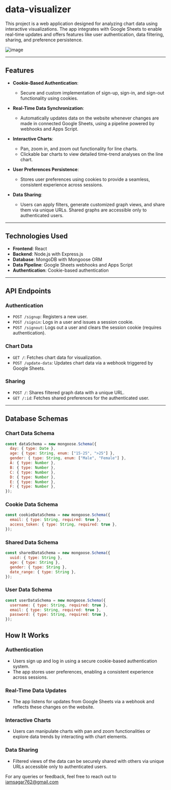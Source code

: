 # data-visualizer
This project is a web application designed for analyzing chart data using interactive visualizations. The app integrates with Google Sheets to enable real-time updates and offers features like user authentication, data filtering, sharing, and preference persistence.

![image](https://github.com/user-attachments/assets/ea7bdec3-f836-474a-8752-4c73a43af6fa)




---

## Features

- **Cookie-Based Authentication**:
  - Secure and custom implementation of sign-up, sign-in, and sign-out functionality using cookies.

- **Real-Time Data Synchronization**:
  - Automatically updates data on the website whenever changes are made in connected Google Sheets, using a pipeline powered by webhooks and Apps Script.

- **Interactive Charts**:
  - Pan, zoom in, and zoom out functionality for line charts.
  - Clickable bar charts to view detailed time-trend analyses on the line chart.

- **User Preferences Persistence**:
  - Stores user preferences using cookies to provide a seamless, consistent experience across sessions.

- **Data Sharing**:
  - Users can apply filters, generate customized graph views, and share them via unique URLs. Shared graphs are accessible only to authenticated users.

---

## Technologies Used

- **Frontend**: React
- **Backend**: Node.js with Express.js
- **Database**: MongoDB with Mongoose ORM
- **Data Pipeline**: Google Sheets webhooks and Apps Script
- **Authentication**: Cookie-based authentication

---

## API Endpoints

### Authentication
- `POST /signup`: Registers a new user.
- `POST /signin`: Logs in a user and issues a session cookie.
- `POST /signout`: Logs out a user and clears the session cookie (requires authentication).

### Chart Data
- `GET /`: Fetches chart data for visualization.
- `POST /update-data`: Updates chart data via a webhook triggered by Google Sheets.

### Sharing
- `POST /`: Shares filtered graph data with a unique URL.
- `GET /:id`: Fetches shared preferences for the authenticated user.

---

## Database Schemas

### Chart Data Schema
```javascript
const dataSchema = new mongoose.Schema({
  day: { type: Date },
  age: { type: String, enum: ["15-25", ">25"] },
  gender: { type: String, enum: ["Male", "Female"] },
  A: { type: Number },
  B: { type: Number },
  C: { type: Number },
  D: { type: Number },
  E: { type: Number },
  F: { type: Number },
});

```


### Cookie Data Schema
```javascript
const cookieDataSchema = new mongoose.Schema({
  email: { type: String, required: true },
  access_token: { type: String, required: true },
});
```

### Shared Data Schema
```javascript
const sharedDataSchema = new mongoose.Schema({
  uuid: { type: String },
  age: { type: String },
  gender: { type: String },
  date_range: { type: String },
});
```

### User Data Schema
```javascript
const userDataSchema = new mongoose.Schema({
  username: { type: String, required: true },
  email: { type: String, required: true },
  password: { type: String, required: true },
});
```

## How It Works

### Authentication
- Users sign up and log in using a secure cookie-based authentication system.
- The app stores user preferences, enabling a consistent experience across sessions.

### Real-Time Data Updates
- The app listens for updates from Google Sheets via a webhook and reflects these changes on the website.

### Interactive Charts
- Users can manipulate charts with pan and zoom functionalities or explore data trends by interacting with chart elements.

### Data Sharing
- Filtered views of the data can be securely shared with others via unique URLs accessible only to authenticated users.

For any queries or feedback, feel free to reach out to iamsagar762@gmail.com
